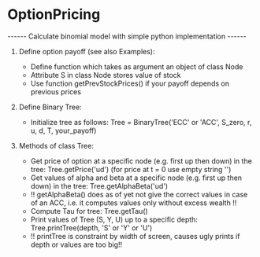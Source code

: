 # OptionPricing
------ Calculate binomial model with simple python implementation ------

1. Define option payoff (see also Examples):
   - Define function which takes as argument an object of class Node
   - Attribute S in class Node stores value of stock
   - Use function getPrevStockPrices() if your payoff depends on previous prices

2. Define Binary Tree:
   - Initialize tree as follows: Tree = BinaryTree('ECC' or 'ACC', S_zero, r, u, d, T, your_payoff)

3. Methods of class Tree:
   - Get price of option at a specific node (e.g. first up then down) in the tree: Tree.getPrice('ud') (for price at t = 0 use empty string '')
   - Get values of alpha and beta at a specific node (e.g. first up then down) in the tree: Tree.getAlphaBeta('ud')
   - !! getAlphaBeta() does as of yet not give the correct values in case of an ACC, i.e. it computes values only without excess wealth !!
   - Compute Tau for tree: Tree.getTau()
   - Print values of Tree (S, Y, U) up to a specific depth: Tree.printTree(depth, 'S' or 'Y' or 'U')
   - !! printTree is constraint by width of screen, causes ugly prints if depth or values are too big!!
